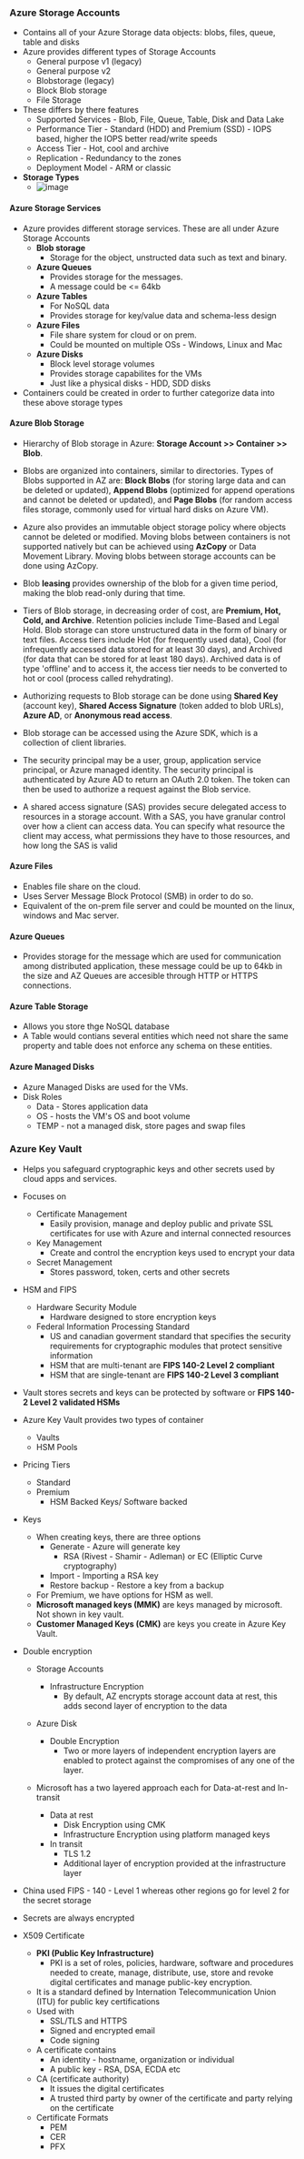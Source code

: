 ### Azure Storage Accounts
- Contains all of your Azure Storage data objects: blobs, files, queue, table and disks
- Azure provides different types of Storage Accounts 
    - General purpose v1 (legacy)
    - General purpose v2
    - Blobstorage (legacy)
    - Block Blob storage
    - File Storage
- These differs by there features 
    - Supported Services - Blob, File, Queue, Table, Disk and Data Lake
    - Performance Tier - Standard (HDD) and Premium (SSD) - IOPS based, higher the IOPS better read/write speeds
    - Access Tier - Hot, cool and archive
    - Replication - Redundancy to the zones
    - Deployment Model - ARM or classic
- **Storage Types**
    - ![image](https://user-images.githubusercontent.com/36666451/197263447-dfdd00c7-489c-461e-afe0-962ddf566e33.png)

#### Azure Storage Services
- Azure provides different storage services. These are all under Azure Storage Accounts
    - **Blob storage**
        - Storage for the object, unstructed data such as text and binary.
    - **Azure Queues**
        - Provides storage for the messages.
        - A message could be <= 64kb
    - **Azure Tables**
        - For NoSQL data
        - Provides storage for key/value data and schema-less design
    - **Azure Files**
        - File share system for cloud or on prem.
        - Could be mounted on multiple OSs - Windows, Linux and Mac
    - **Azure Disks**
        - Block level storage volumes
        - Provides storage capabilites for the VMs
        - Just like a physical disks - HDD, SDD disks
- Containers could be created in order to further categorize data into these above storage types

#### Azure Blob Storage
- Hierarchy of Blob storage in Azure: **Storage Account >> Container >> Blob**. 
- Blobs are organized into containers, similar to directories. Types of Blobs supported in AZ are: **Block Blobs** (for storing large data and can be deleted or updated), **Append Blobs** (optimized for append operations and cannot be deleted or updated), and **Page Blobs** (for random access files storage, commonly used for virtual hard disks on Azure VM).

- Azure also provides an immutable object storage policy where objects cannot be deleted or modified. Moving blobs between containers is not supported natively but can be achieved using **AzCopy** or Data Movement Library. Moving blobs between storage accounts can be done using AzCopy.

- Blob **leasing** provides ownership of the blob for a given time period, making the blob read-only during that time. 

- Tiers of Blob storage, in decreasing order of cost, are **Premium, Hot, Cold, and Archive**. Retention policies include Time-Based and Legal Hold. Blob storage can store unstructured data in the form of binary or text files. Access tiers include Hot (for frequently used data), Cool (for infrequently accessed data stored for at least 30 days), and Archived (for data that can be stored for at least 180 days). Archived data is of type 'offline' and to access it, the access tier needs to be converted to hot or cool (process called rehydrating).

- Authorizing requests to Blob storage can be done using **Shared Key** (account key), **Shared Access Signature** (token added to blob URLs), **Azure AD**, or **Anonymous read access**. 

- Blob storage can be accessed using the Azure SDK, which is a collection of client libraries.

- The security principal may be a user, group, application service principal, or Azure managed identity. The security principal is authenticated by Azure AD to return an OAuth 2.0 token. The token can then be used to authorize a request against the Blob service.

- A shared access signature (SAS) provides secure delegated access to resources in a storage account. With a SAS, you have granular control over how a client can access data. You can specify what resource the client may access, what permissions they have to those resources, and how long the SAS is valid

#### Azure Files
- Enables file share on the cloud.
- Uses Server Message Block Protocol  (SMB) in order to do so.
- Equivalent of the on-prem file server and could be mounted on the linux, windows and Mac server.

#### Azure Queues
- Provides storage for the message which are used for communication among distributed application, these message could be up to 64kb in the size and AZ Queues are accesible through HTTP or HTTPS connections.

#### Azure Table Storage
- Allows you store thge NoSQL database
- A Table would contians several entities which need not share the same property and table does not enforce any schema on these entities.

#### Azure Managed Disks 
- Azure Managed Disks are used for the VMs.
- Disk Roles 
    - Data - Stores application data
    - OS - hosts the VM's OS and boot volume
    - TEMP - not a managed disk, store pages and swap files

### Azure Key Vault
- Helps you safeguard cryptographic keys and other secrets used by cloud apps and services.
- Focuses on 
    - Certificate Management
        - Easily provision, manage and deploy public and private SSL certificates for use with Azure and internal connected resources
    - Key Management
        - Create and control the encryption keys used to encrypt your data
    - Secret Management
        - Stores password, token, certs and other secrets
- HSM and FIPS
    - Hardware Security Module
        - Hardware designed to store encryption keys
    - Federal Information Processing Standard 
        - US and canadian goverment standard that specifies the security requirements for cryptographic modules that protect sensitive information
        - HSM that are multi-tenant are **FIPS 140-2 Level 2 compliant**
        - HSM that are single-tenant are **FIPS 140-2 Level 3 compliant**
- Vault stores secrets and keys can be protected by software or **FIPS 140-2 Level 2 validated HSMs**
- Azure Key Vault provides two types of container
    - Vaults
    - HSM Pools
- Pricing Tiers 
    - Standard
    - Premium
        - HSM Backed Keys/ Software backed 
- Keys
    - When creating keys, there are three options
        - Generate - Azure will generate key            
            - RSA (Rivest - Shamir - Adleman) or EC (Elliptic Curve cryptography)
        - Import - Importing a RSA key
        - Restore backup - Restore a key from a backup
    - For Premium, we have options for HSM as well.
    - **Microsoft managed keys (MMK)** are keys managed by microsoft. Not shown in key vault.
    - **Customer Managed Keys (CMK)**  are keys you create in Azure Key Vault. 

- Double encryption
    - Storage Accounts 
        - Infrastructure Encryption 
            - By default, AZ encrypts storage account data at rest, this adds second layer of encryption to the data
    - Azure Disk 
        - Double Encryption
            - Two or more layers of independent encryption layers are enabled to protect against the compromises of any one of the layer.

    - Microsoft has a two layered approach each for Data-at-rest and In-transit
        - Data at rest
            - Disk Encryption using CMK
            - Infrastructure Encryption using platform managed keys 
        - In transit
            - TLS 1.2
            - Additional layer of encryption provided at the infrastructure layer
- China used FIPS - 140 - Level 1 whereas other regions go for level 2 for the secret storage
- Secrets are always encrypted

- X509 Certificate
    - **PKI (Public Key Infrastructure)** 
        - PKI is a set of roles, policies, hardware, software and procedures needed to create, manage, distribute, use, store and revoke digital certificates and manage public-key encryption. 
    - It is a standard defined by Internation Telecommunication Union (ITU) for public key certifications
    - Used with 
        - SSL/TLS and HTTPS
        - Signed and encrypted email
        - Code signing
    - A certificate contains
        - An identity - hostname, organization or individual
        - A public key - RSA, DSA, ECDA etc
    - CA (certificate authority)
        - It issues the digital certificates
        - A trusted third party by owner of the certificate and party relying on the certificate
    - Certificate Formats
        - PEM
        - CER
        - PFX